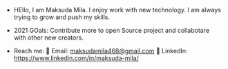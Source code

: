 * HEllo, I am Maksuda Mila. I enjoy work with new technology. I am always trying to grow and push my skills.

* 2021 GOals: Contribute more to open Source project and collabotare with other new creators.

* Reach me:
💬 Email: maksudamila468@gmail.com
💬 LinkedIn: https://www.linkedin.com/in/maksuda-mila/
